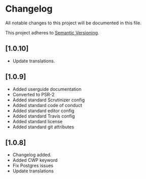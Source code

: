 # Changelog

All notable changes to this project will be documented in this file.

This project adheres to [Semantic Versioning](http://semver.org/).

## [1.0.10]

* Update translations.

## [1.0.9]

* Added userguide documentation
* Converted to PSR-2
* Added standard Scrutinizer config
* Added standard code of conduct
* Added standard editor config
* Added standard Travis config
* Added standard license
* Added standard git attributes

## [1.0.8]

* Changelog added.
* Added CWP keyword
* Fix Postgres issues
* Update translations
